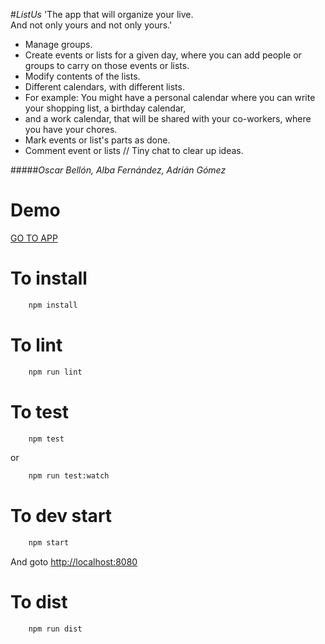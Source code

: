 #_ListUs_
  'The app that will organize your live.  
 And not only yours and not only yours.'

+ Manage groups.
+ Create events or lists for a given day, where you can add people or groups to carry on those events or lists.
+ Modify contents of the lists.
+ Different calendars, with different lists.
+  For example: You might have a personal calendar where you can write your shopping list, a birthday calendar,
 +  and a work calendar, that will be shared with your co-workers, where you have your chores.
+ Mark events or list's parts as done.
+ Comment event or lists // Tiny chat to clear up ideas.

#####_Oscar Bellón, Alba Fernández, Adrián Gómez_


# Demo

[GO TO APP](https://listus.firebaseapp.com)

# To install
```bash
	npm install
```

# To lint
```bash
	npm run lint
```

# To test

```bash
	npm test
```

or

```bash
	npm run test:watch
```

# To dev start
```bash
	npm start
```

And goto [http://localhost:8080](http://localhost:8080)

# To dist
```bash
	npm run dist
```

